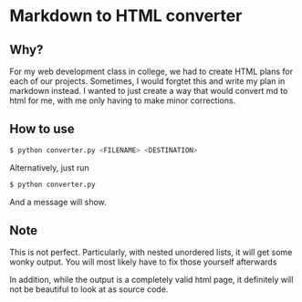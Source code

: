 # Markdown to HTML converter

## Why?

For my web development class in college, we had to create HTML plans for each of our projects. Sometimes, I would forgtet this and write my plan in markdown instead. I wanted to just create a way that would convert md to html for me, with me only having to make minor corrections.

## How to use

```sh
$ python converter.py <FILENAME> <DESTINATION>
```

Alternatively, just run

```sh
$ python converter.py
```

And a message will show.

## Note

This is not perfect. Particularly, with nested unordered lists, it will get some wonky output. You will most likely have to fix those yourself afterwards

In addition, while the output is a completely valid html page, it definitely will not be beautiful to look at as source code.
